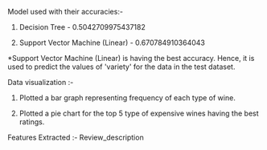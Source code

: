 Model used with their accuracies:-

1) Decision Tree - 0.5042709975437182

2) Support Vector Machine (Linear) - 0.670784910364043

*Support Vector Machine (Linear) is having the best accuracy.
Hence, it  is used to predict the values of 'variety' for the
data in the test dataset.

Data visualization :-

1) Plotted a bar graph representing frequency of each type 
of wine.

2) Plotted a pie chart for the top 5 type of expensive wines 
having the best ratings.

Features Extracted :-
Review_description

